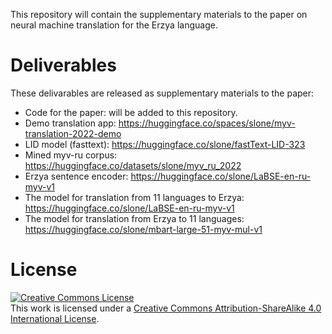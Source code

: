 This repository will contain the supplementary materials to the paper on neural machine translation for the Erzya language. 

# Deliverables
These delivarables are released as supplementary materials to the paper:
- Code for the paper: will be added to this repository. 
- Demo translation app: https://huggingface.co/spaces/slone/myv-translation-2022-demo
- LID model (fasttext): https://huggingface.co/slone/fastText-LID-323
- Mined myv-ru corpus: https://huggingface.co/datasets/slone/myv_ru_2022
- Erzya sentence encoder: https://huggingface.co/slone/LaBSE-en-ru-myv-v1
- The model for translation from 11 languages to Erzya: https://huggingface.co/slone/LaBSE-en-ru-myv-v1
- The model for translation from Erzya to 11 languages: https://huggingface.co/slone/mbart-large-51-myv-mul-v1


# License
<a rel="license" href="http://creativecommons.org/licenses/by-sa/4.0/"><img alt="Creative Commons License" style="border-width:0" src="https://i.creativecommons.org/l/by-sa/4.0/88x31.png" /></a><br />This work is licensed under a <a rel="license" href="http://creativecommons.org/licenses/by-sa/4.0/">Creative Commons Attribution-ShareAlike 4.0 International License</a>.
